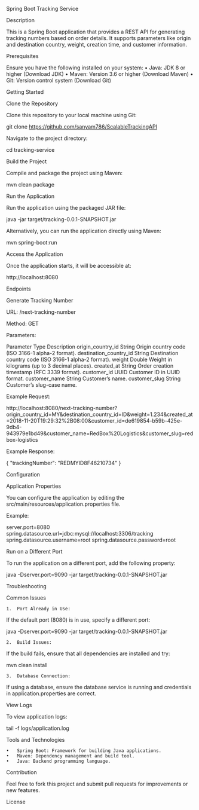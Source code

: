 Spring Boot Tracking Service

Description

This is a Spring Boot application that provides a REST API for generating tracking numbers based on order details. It supports parameters like origin and destination country, weight, creation time, and customer information.

Prerequisites

Ensure you have the following installed on your system:
•	Java: JDK 8 or higher (Download JDK)
•	Maven: Version 3.6 or higher (Download Maven)
•	Git: Version control system (Download Git)

Getting Started

Clone the Repository

Clone this repository to your local machine using Git:

git clone https://github.com/sanyam786/ScalableTrackingAPI

Navigate to the project directory:

cd tracking-service

Build the Project

Compile and package the project using Maven:

mvn clean package

Run the Application

Run the application using the packaged JAR file:

java -jar target/tracking-0.0.1-SNAPSHOT.jar

Alternatively, you can run the application directly using Maven:

mvn spring-boot:run

Access the Application

Once the application starts, it will be accessible at:

http://localhost:8080

Endpoints

Generate Tracking Number

URL: /next-tracking-number

Method: GET

Parameters:

Parameter	Type	Description
origin_country_id	String	Origin country code (ISO 3166-1 alpha-2 format).
destination_country_id	String	Destination country code (ISO 3166-1 alpha-2 format).
weight	Double	Weight in kilograms (up to 3 decimal places).
created_at	String	Order creation timestamp (RFC 3339 format).
customer_id	UUID	Customer ID in UUID format.
customer_name	String	Customer’s name.
customer_slug	String	Customer’s slug-case name.

Example Request:

http://localhost:8080/next-tracking-number?origin_country_id=MY&destination_country_id=ID&weight=1.234&created_at=2018-11-20T19:29:32%2B08:00&customer_id=de619854-b59b-425e-9db4-943979e1bd49&customer_name=RedBox%20Logistics&customer_slug=redbox-logistics

Example Response:

{
"trackingNumber": "REDMYID8F46210734"
}

Configuration

Application Properties

You can configure the application by editing the src/main/resources/application.properties file.

Example:

server.port=8080
spring.datasource.url=jdbc:mysql://localhost:3306/tracking
spring.datasource.username=root
spring.datasource.password=root

Run on a Different Port

To run the application on a different port, add the following property:

java -Dserver.port=9090 -jar target/tracking-0.0.1-SNAPSHOT.jar

Troubleshooting

Common Issues

	1.	Port Already in Use:
If the default port (8080) is in use, specify a different port:

java -Dserver.port=9090 -jar target/tracking-0.0.1-SNAPSHOT.jar


	2.	Build Issues:
If the build fails, ensure that all dependencies are installed and try:

mvn clean install


	3.	Database Connection:
If using a database, ensure the database service is running and credentials in application.properties are correct.

View Logs

To view application logs:

tail -f logs/application.log

Tools and Technologies

	•	Spring Boot: Framework for building Java applications.
	•	Maven: Dependency management and build tool.
	•	Java: Backend programming language.

Contribution

Feel free to fork this project and submit pull requests for improvements or new features.

License
